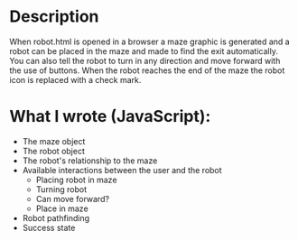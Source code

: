 # Description
When robot.html is opened in a browser a maze graphic is generated and a robot can be placed in the maze and made to find the exit automatically. You can also tell the robot to turn in any direction and move forward with the use of buttons. When the robot reaches the end of the maze the robot icon is replaced with a check mark.

# What I wrote (JavaScript):
- The maze object
- The robot object
- The robot's relationship to the maze
- Available interactions between the user and the robot
  - Placing robot in maze
  - Turning robot
  - Can move forward?
  - Place in maze
- Robot pathfinding
- Success state
